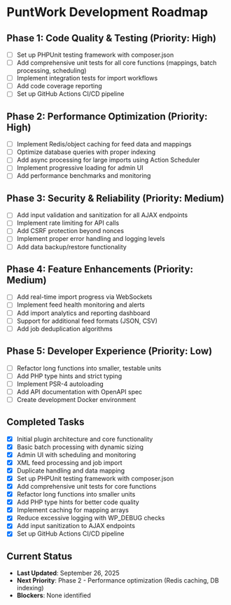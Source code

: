 # PuntWork Development Roadmap

## Phase 1: Code Quality & Testing (Priority: High)
- [ ] Set up PHPUnit testing framework with composer.json
- [ ] Add comprehensive unit tests for all core functions (mappings, batch processing, scheduling)
- [ ] Implement integration tests for import workflows
- [ ] Add code coverage reporting
- [ ] Set up GitHub Actions CI/CD pipeline

## Phase 2: Performance Optimization (Priority: High)
- [ ] Implement Redis/object caching for feed data and mappings
- [ ] Optimize database queries with proper indexing
- [ ] Add async processing for large imports using Action Scheduler
- [ ] Implement progressive loading for admin UI
- [ ] Add performance benchmarks and monitoring

## Phase 3: Security & Reliability (Priority: Medium)
- [ ] Add input validation and sanitization for all AJAX endpoints
- [ ] Implement rate limiting for API calls
- [ ] Add CSRF protection beyond nonces
- [ ] Implement proper error handling and logging levels
- [ ] Add data backup/restore functionality

## Phase 4: Feature Enhancements (Priority: Medium)
- [ ] Add real-time import progress via WebSockets
- [ ] Implement feed health monitoring and alerts
- [ ] Add import analytics and reporting dashboard
- [ ] Support for additional feed formats (JSON, CSV)
- [ ] Add job deduplication algorithms

## Phase 5: Developer Experience (Priority: Low)
- [ ] Refactor long functions into smaller, testable units
- [ ] Add PHP type hints and strict typing
- [ ] Implement PSR-4 autoloading
- [ ] Add API documentation with OpenAPI spec
- [ ] Create development Docker environment

## Completed Tasks
- [x] Initial plugin architecture and core functionality
- [x] Basic batch processing with dynamic sizing
- [x] Admin UI with scheduling and monitoring
- [x] XML feed processing and job import
- [x] Duplicate handling and data mapping
- [x] Set up PHPUnit testing framework with composer.json
- [x] Add comprehensive unit tests for core functions
- [x] Refactor long functions into smaller units
- [x] Add PHP type hints for better code quality
- [x] Implement caching for mapping arrays
- [x] Reduce excessive logging with WP_DEBUG checks
- [x] Add input sanitization to AJAX endpoints
- [x] Set up GitHub Actions CI/CD pipeline

## Current Status
- **Last Updated**: September 26, 2025
- **Next Priority**: Phase 2 - Performance optimization (Redis caching, DB indexing)
- **Blockers**: None identified